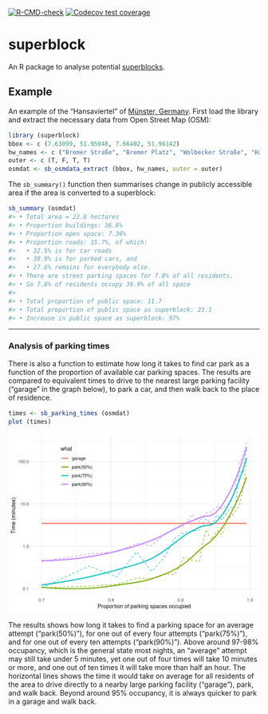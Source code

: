 <!-- README.md is generated from README.Rmd. Please edit that file -->

[![R-CMD-check](https://github.com/UrbanAnalyst/superblock/actions/workflows/R-CMD-check.yaml/badge.svg)](https://github.com/UrbanAnalyst/superblock/actions/workflows/R-CMD-check.yaml)
[![Codecov test
coverage](https://codecov.io/gh/UrbanAnalyst/superblock/graph/badge.svg)](https://app.codecov.io/gh/UrbanAnalyst/superblock)

# superblock

An R package to analyse potential
[superblocks](https://doi.org/10.1016%2Fj.cities.2024.105609).

## Example

An example of the “Hansaviertel” of [Münster,
Germany](https://www.openstreetmap.org/#map=17/51.955569/7.639795).
First load the library and extract the necessary data from Open Street
Map (OSM):

``` r
library (superblock)
bbox <- c (7.63099, 51.95048, 7.66402, 51.96142)
hw_names <- c ("Bremer Straße", "Bremer Platz", "Wolbecker Straße", "Hansaring")
outer <- c (T, F, T, T)
osmdat <- sb_osmdata_extract (bbox, hw_names, outer = outer)
```

The `sb_summary()` function then summarises change in publicly
accessible area if the area is converted to a superblock:

``` r
sb_summary (osmdat)
#> • Total area = 22.8 hectares
#> • Proportion buildings: 36.6%
#> • Proportion open space: 7.36%
#> • Proportion roads: 15.7%, of which:
#>   • 32.5% is for car roads
#>   • 39.9% is for parked cars, and
#>   • 27.6% remains for everybody else.
#> • There are street parking spaces for 7.8% of all residents.
#> • So 7.8% of residents occupy 39.9% of all space
#> 
#> • Total proportion of public space: 11.7
#> • Total proportion of public space as superblock: 23.1
#> • Increase in public space as superblock: 97%
```

------------------------------------------------------------------------

### Analysis of parking times

There is also a function to estimate how long it takes to find car park
as a function of the proportion of available car parking spaces. The
results are compared to equivalent times to drive to the nearest large
parking facility (“garage” in the graph below), to park a car, and then
walk back to the place of residence.

``` r
times <- sb_parking_times (osmdat)
plot (times)
```

<img src="man/figures/README-parking-times-1.png" width="672" />

The results shows how long it takes to find a parking space for an
average attempt (“park(50%)”), for one out of every four attempts
(“park(75%)”), and for one out of every ten attempts (“park(90%)”).
Above around 97-98% occupancy, which is the general state most nights,
an “average” attempt may still take under 5 minutes, yet one out of four
times will take 10 minutes or more, and one out of ten times it will
take more than half an hour. The horizontal lines shows the time it
would take on average for all residents of the area to drive directly to
a nearby large parking facility (“garage”), park, and walk back. Beyond
around 95% occupancy, it is always quicker to park in a garage and walk
back.
